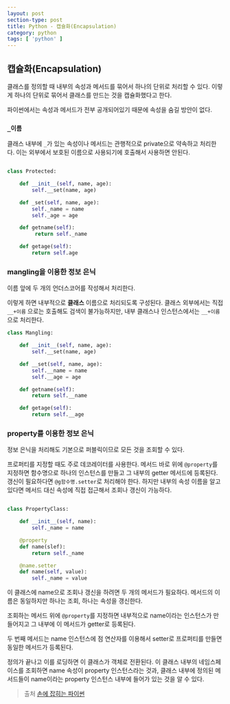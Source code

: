 ```yaml
---
layout: post
section-type: post
title: Python - 캡슐화(Encapsulation)
category: python
tags: [ 'python' ]
---
```


## 캡슐화(Encapsulation)

클래스를 정의할 때 내부의 속성과 메서드를 묶어서 하나의 단위로 처리할 수 있다. 이렇게 하나의 단위로 묶어서 클래스를 만드는 것을 캡슐화했다고 한다.

파이썬에서는 속성과 메서드가 전부 공개되어있기 때문에 속성을 숨길 방안이 없다.

### `_이름`

 클래스 내부에 `_`가 있는 속성이나 메서드는 관행적으로 private으로 약속하고 처리한다. 이는 외부에서 보호된 이름으로 사용되기에 호출해서 사용하면 안된다.

```python

class Protected:

    def __init__(self, name, age):
        self.__set(name, age)

    def _set(self, name, age):
        self._name = name
        self._age = age

    def getname(self):
         return self._name

    def getage(self):
        return self.age
```

### mangling을 이용한 정보 은닉

이름 앞에 두 개의 언더스코어를 작성해서 처리한다.

이렇게 하면 내부적으로 __클래스__ 이름으로 처리되도록 구성된다.
클래스 외부에서는 직접 `__+이름` 으로는 호출해도 검색이 불가능하지만, 내부 클래스나 인스턴스에서는 `__+이름` 으로 처리한다.


```python
class Mangling:

    def __init__(self, name, age):
        self.__set(name, age)

    def __set(self, name, age):
        self.__name = name
        self.__age = age

    def getname(self):
        return self.__name

    def getage(self):
        return self.__age
```

### property를 이용한 정보 은닉

정보 은닉을 처리해도 기본으로 퍼블릭이므로 모든 것을 조회할 수 있다.

프로퍼티를 지정할 때도 주로 데코레이터를 사용한다. 메서드 바로 위에 `@property`를 지정하면 함수명으로 하나의 인스턴스를 만들고 그 내부의 getter 메서드에 등록된다. 갱신이 필요하다면 `@g함수명.setter`로 처리해야 한다. 하지만 내부의 속성 이름을 알고 있다면 메서드 대신 속성에 직접 접근해서 조회나 갱신이 가능하다.

```python

class PropertyClass:

    def __init__(self, name):
        self._name = name

    @property
    def name(slef):
        return self._name

    @name.setter
    def name(self, value):
        self._name = value
```

이 클래스에 name으로 조회나 갱신을 하려면 두 개의 메서드가 필요하다. 메서드의 이름은 동일하지만 하나는 조회, 하나는 속성을 갱신한다.

조회하는 메서드 위에 `@property`를 지정하면 내부적으로 name이라는 인스턴스가 만들어지고 그 내부에 이 메서드가 getter로 등록된다.

두 번째 메서드는 name 인스턴스에 점 연산자를 이용해서 setter로 프로퍼티를 만들면 동일한 메서드가 등록된다.

정의가 끝나고 이를 로딩하면 이 클래스가 객체로 전환된다. 이 클래스 내부의 네임스페이스를 조회하면 name 속성이 property 인스턴스라는 것과, 클래스 내부에 정의된 메서드들이 name이라는 property 인스턴스 내부에 들어가 있는 것을 알 수 있다.

> 출처 [손에 잡히는 파이썬](https://book.naver.com/bookdb/book_detail.nhn?bid=13454524)
